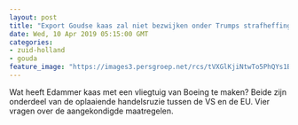 ```yaml
---
layout: post
title: "Export Goudse kaas zal niet bezwijken onder Trumps strafheffingen"
date: Wed, 10 Apr 2019 05:15:00 GMT
categories: 
- zuid-holland 
- gouda 
feature_image: "https://images3.persgroep.net/rcs/tVXGlKjiNtwTo5PhQYs1Bl-4rNY/diocontent/145022377/_fitwidth/400/?appId=21791a8992982cd8da851550a453bd7f&quality=0.7"
---
```


Wat heeft Edammer kaas met een vliegtuig van Boeing te maken? Beide zijn onderdeel van de oplaaiende handelsruzie tussen de VS en de EU. Vier vragen over de aangekondigde maatregelen.
